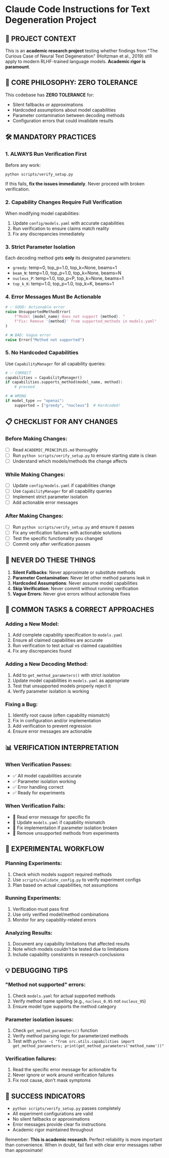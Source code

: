 # Claude Code Instructions for Text Degeneration Project

## 🎯 **PROJECT CONTEXT**
This is an **academic research project** testing whether findings from "The Curious Case of Neural Text Degeneration" (Holtzman et al., 2019) still apply to modern RLHF-trained language models. **Academic rigor is paramount**.

## 🔬 **CORE PHILOSOPHY: ZERO TOLERANCE**
This codebase has **ZERO TOLERANCE** for:
- Silent fallbacks or approximations
- Hardcoded assumptions about model capabilities
- Parameter contamination between decoding methods
- Configuration errors that could invalidate results

## 🛠️ **MANDATORY PRACTICES**

### 1. **ALWAYS Run Verification First**
Before any work:
```bash
python scripts/verify_setup.py
```
If this fails, **fix the issues immediately**. Never proceed with broken verification.

### 2. **Capability Changes Require Full Verification**
When modifying model capabilities:
1. Update `config/models.yaml` with accurate capabilities
2. Run verification to ensure claims match reality
3. Fix any discrepancies immediately

### 3. **Strict Parameter Isolation**
Each decoding method gets **only** its designated parameters:
- `greedy`: temp=0, top_p=1.0, top_k=None, beams=1
- `beam_N`: temp=1.0, top_p=1.0, top_k=None, beams=N
- `nucleus_P`: temp=1.0, top_p=P, top_k=None, beams=1
- `top_k_K`: temp=1.0, top_p=1.0, top_k=K, beams=1

### 4. **Error Messages Must Be Actionable**
```python
# ✅ GOOD: Actionable error
raise UnsupportedMethodError(
    f"Model {model_name} does not support {method}. "
    f"Fix: Remove '{method}' from supported_methods in models.yaml"
)

# ❌ BAD: Vague error
raise Error("Method not supported")
```

### 5. **No Hardcoded Capabilities**
Use `CapabilityManager` for all capability queries:
```python
# ✅ CORRECT
capabilities = CapabilityManager()
if capabilities.supports_method(model_name, method):
    # proceed

# ❌ WRONG
if model_type == "openai":
    supported = ["greedy", "nucleus"]  # Hardcoded!
```

## 📋 **CHECKLIST FOR ANY CHANGES**

### Before Making Changes:
- [ ] Read `ACADEMIC_PRINCIPLES.md` thoroughly
- [ ] Run `python scripts/verify_setup.py` to ensure starting state is clean
- [ ] Understand which models/methods the change affects

### While Making Changes:
- [ ] Update `config/models.yaml` if capabilities change
- [ ] Use `CapabilityManager` for all capability queries
- [ ] Implement strict parameter isolation
- [ ] Add actionable error messages

### After Making Changes:
- [ ] Run `python scripts/verify_setup.py` and ensure it passes
- [ ] Fix any verification failures with actionable solutions
- [ ] Test the specific functionality you changed
- [ ] Commit only after verification passes

## 🚨 **NEVER DO THESE THINGS**

1. **Silent Fallbacks**: Never approximate or substitute methods
2. **Parameter Contamination**: Never let other method params leak in
3. **Hardcoded Assumptions**: Never assume model capabilities
4. **Skip Verification**: Never commit without running verification
5. **Vague Errors**: Never give errors without actionable fixes

## 🎯 **COMMON TASKS & CORRECT APPROACHES**

### Adding a New Model:
1. Add complete capability specification to `models.yaml`
2. Ensure all claimed capabilities are accurate
3. Run verification to test actual vs claimed capabilities
4. Fix any discrepancies found

### Adding a New Decoding Method:
1. Add to `get_method_parameters()` with strict isolation
2. Update model capabilities in `models.yaml` as appropriate
3. Test that unsupported models properly reject it
4. Verify parameter isolation is working

### Fixing a Bug:
1. Identify root cause (often capability mismatch)
2. Fix in configuration and/or implementation
3. Add verification to prevent regression
4. Ensure error messages are actionable

## 📊 **VERIFICATION INTERPRETATION**

### When Verification Passes:
- ✅ All model capabilities accurate
- ✅ Parameter isolation working
- ✅ Error handling correct
- ✅ Ready for experiments

### When Verification Fails:
- 🔧 Read error message for specific fix
- 🔧 Update `models.yaml` if capability mismatch
- 🔧 Fix implementation if parameter isolation broken
- 🔧 Remove unsupported methods from experiments

## 🔄 **EXPERIMENTAL WORKFLOW**

### Planning Experiments:
1. Check which models support required methods
2. Use `scripts/validate_config.py` to verify experiment configs
3. Plan based on actual capabilities, not assumptions

### Running Experiments:
1. Verification must pass first
2. Use only verified model/method combinations
3. Monitor for any capability-related errors

### Analyzing Results:
1. Document any capability limitations that affected results
2. Note which models couldn't be tested due to limitations
3. Include capability constraints in research conclusions

## 💡 **DEBUGGING TIPS**

### "Method not supported" errors:
1. Check `models.yaml` for actual supported methods
2. Verify method name spelling (e.g., `nucleus_0.95` not `nucleus_95`)
3. Ensure model type supports the method category

### Parameter isolation issues:
1. Check `get_method_parameters()` function
2. Verify method parsing logic for parameterized methods
3. Test with `python -c "from src.utils.capabilities import get_method_parameters; print(get_method_parameters('method_name'))"`

### Verification failures:
1. Read the specific error message for actionable fix
2. Never ignore or work around verification failures
3. Fix root cause, don't mask symptoms

## 🎉 **SUCCESS INDICATORS**

- `python scripts/verify_setup.py` passes completely
- All experiment configurations are valid
- No silent fallbacks or approximations
- Error messages provide clear fix instructions
- Academic rigor maintained throughout

Remember: **This is academic research**. Perfect reliability is more important than convenience. When in doubt, fail fast with clear error messages rather than approximate!